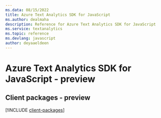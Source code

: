 ```yaml
---
ms.data: 08/15/2022
title: Azure Text Analytics SDK for JavaScript
ms.author: dealmaha
description: Reference for Azure Text Analytics SDK for JavaScript
ms.service: textanalytics
ms.topic: reference
ms.devlang: javascript
author: deyaaeldeen
---
```

# Azure Text Analytics SDK for JavaScript - preview

## Client packages - preview
[!INCLUDE [client-packages](text-analytics-client-index.md)]
